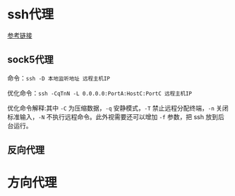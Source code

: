 # ssh代理

[参考链接](https://zhuanlan.zhihu.com/p/57630633)

## sock5代理

命令：`ssh -D 本地监听地址 远程主机IP`

优化命令：`ssh -CqTnN -L 0.0.0.0:PortA:HostC:PortC 远程主机IP `

优化命令解释:其中 `-C` 为压缩数据，`-q` 安静模式，`-T` 禁止远程分配终端，`-n` 关闭标准输入，`-N` 不执行远程命令。此外视需要还可以增加 `-f` 参数，把 ssh 放到后台运行。

## 反向代理

# 方向代理

